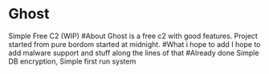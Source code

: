# Ghost
Simple Free C2 (WIP) 
#About
Ghost is a free c2 with good features. Project started from pure bordom started at midnight.
#What i hope to add
I hope to add malware support and stuff along the lines of that
#Already done
Simple DB encryption, Simple first run system
